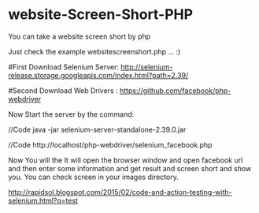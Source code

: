 # website-Screen-Short-PHP
You can take a website screen short by php

Just check the example websitescreenshort.php ... :)

#First Download Selenium Server: http://selenium-release.storage.googleapis.com/index.html?path=2.39/

#Second Download Web Drivers : https://github.com/facebook/php-webdriver

Now Start the server by the command:

//Code
java -jar selenium-server-standalone-2.39.0.jar

//Code
http://localhost/php-webdriver/selenium_facebook.php

Now You will the It will open the browser window and open facebook url and then enter some information and get result and screen short and show you. You can check screen in your images directory.

http://rapidsol.blogspot.com/2015/02/code-and-action-testing-with-selenium.html?q=test



